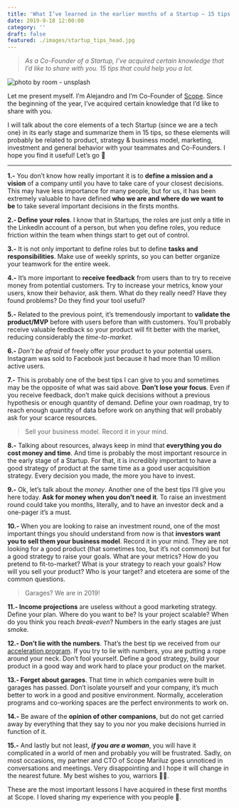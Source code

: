 ```yaml
---
title: 'What I’ve learned in the earlier months of a Startup — 15 tips.'
date: 2019-9-18 12:00:00
category: ''
draft: false
featured: ./images/startup_tips_head.jpg
---
```


> _As a Co-Founder of a Startup, I’ve acquired certain knowledge that I’d like to share with you. 15 tips that could help you a lot._

![photo by room - unsplash](https://miro.medium.com/max/700/0*eRHVJcXsKztEx9IR)

Let me present myself. I’m Alejandro and I’m Co-Founder of [Scope](https://hackernoon.com/measure-a-developers-impact-e2e18593ac79). Since the beginning of the year, I’ve acquired certain knowledge that I’d like to share with you.

I will talk about the core elements of a tech Startup (since we are a tech one) in its early stage and summarize them in 15 tips, so these elements will probably be related to product, strategy & business model, marketing, investment and general behavior with your teammates and Co-Founders.
I hope you find it useful! Let’s go 🚀

---

**1.-** You don’t know how really important it is to **define a mission and a vision** of a company until you have to take care of your closest decisions. This may have less importance for many people, but for us, it has been extremely valuable to have defined **who we are and where do we want to be** to take several important decisions in the firsts months.

**2.- Define your roles**. I know that in Startups, the roles are just only a title in the LinkedIn account of a person, but when you define roles, you reduce friction within the team when things start to get out of control.

**3.-** It is not only important to define roles but to define **tasks and responsibilities**. Make use of weekly sprints, so you can better organize your teamwork for the entire week.

**4.-** It’s more important to **receive feedback** from users than to try to receive money from potential customers. Try to increase your metrics, know your users, know their behavior, ask them. What do they really need? Have they found problems? Do they find your tool useful?

**5.-** Related to the previous point, it’s tremendously important to **validate the product/MVP** before with users before than with customers. You’ll probably receive valuable feedback so your product will fit better with the market, reducing considerably the _time-to-market_.

**6.-** _Don’t be afraid_ of freely offer your product to your potential users. Instagram was sold to Facebook just because it had more than 10 million active users.

**7.-** This is probably one of the best tips I can give to you and sometimes may be the opposite of what was said above. **Don’t lose your focus**. Even if you receive feedback, don’t make quick decisions without a previous hypothesis or enough quantity of demand. Define your own roadmap, try to reach enough quantity of data before work on anything that will probably ask for your scarce resources.

> Sell your business model. Record it in your mind.

**8.-** Talking about resources, always keep in mind that **everything you do cost money and time**. And time is probably the most important resource in the early stage of a Startup. For that, it is incredibly important to have a good strategy of product at the same time as a good user acquisition strategy. Every decision you made, the more you have to invest.

**9.-** Ok, let’s talk about the _money_. Another one of the best tips I’ll give you here today. **Ask for money when you don’t need it**. To raise an investment round could take you months, literally, and to have an investor deck and a one-pager it’s a must.

**10.-** When you are looking to raise an investment round, one of the most important things you should understand from now is that **investors want you to sell them your business model**. Record it in your mind. They are not looking for a good product (that sometimes too, but it’s not common) but for a good strategy to raise your goals. What are your metrics? How do you pretend to fit-to-market? What is your strategy to reach your goals? How will you sell your product? Who is your target? and etcetera are some of the common questions.

> Garages? We are in 2019!

**11.- Income projections** are useless without a good marketing strategy. Define your plan. Where do you want to be? Is your project scalable? When do you think you reach _break-even_? Numbers in the early stages are just smoke.

**12.- Don’t lie with the numbers**. That’s the best tip we received from our [acceleration program](https://andalucia.openfuture.org/). If you try to lie with numbers, you are putting a rope around your neck. Don’t fool yourself. Define a good strategy, build your product in a good way and work hard to place your product on the market.

**13.- Forget about garages**. That time in which companies were built in garages has passed. Don’t isolate yourself and your company, it’s much better to work in a good and positive environment. Normally, acceleration programs and co-working spaces are the perfect environments to work on.

**14.-** Be aware of the **opinion of other companions**, but do not get carried away by everything that they say to you nor you make decisions hurried in function of it.

**15.-** And lastly but not least, **_if you are a woman_**, you will have it complicated in a world of men and probably you will be frustrated. Sadly, on most occasions, my partner and CTO of Scope Mariluz goes unnoticed in conversations and meetings. Very disappointing and I hope it will change in the nearest future. My best wishes to you, warriors 💪🏻.

These are the most important lessons I have acquired in these first months at Scope. I loved sharing my experience with you people 💙.
